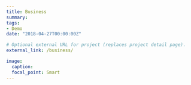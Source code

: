 ```yaml
---
title: Business
summary:
tags:
- Demo
date: "2018-04-27T00:00:00Z"

# Optional external URL for project (replaces project detail page).
external_link: /business/

image:
  caption:
  focal_point: Smart
---
```

